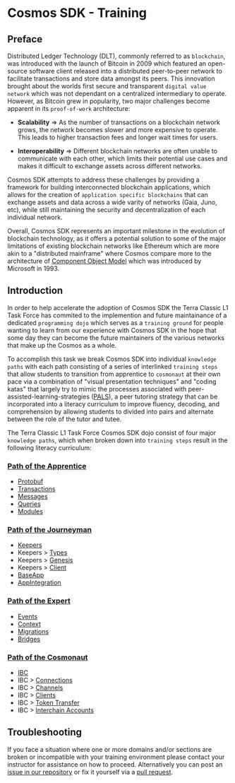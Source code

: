 # Cosmos SDK - Training
## Preface
Distributed Ledger Technology (DLT), commonly referred to as `blockchain`, was introduced with the launch of Bitcoin in 2009 which featured an open-source software client released into a distributed peer-to-peer network to facilitate transactions and store data amongst its peers. This innovation brought about the worlds first secure and transparent `digital value network` which was not dependant on a centralized intermediary to operate. However, as Bitcoin grew in popularity, two major challenges become apparent in its `proof-of-work` architecture:

- **Scalability** => As the number of transactions on a blockchain network grows, the network becomes slower and more expensive to operate. This leads to higher transaction fees and longer wait times for users.

- **Interoperability** => Different blockchain networks are often unable to communicate with each other, which limits their potential use cases and makes it difficult to exchange assets across different networks.

Cosmos SDK attempts to address these challenges by providing a framework for building interconnected blockchain applications, which allows for the creation of `application specific blockchains` that can exchange assets and data across a wide varity of networks (Gaia, Juno, etc), while still maintaining the security and decentralization of each individual network.

Overall, Cosmos SDK represents an important milestone in the evolution of blockchain technology, as it offers a potential solution to some of the major limitations of existing blockchain networks like Ethereum which are more akin to a "distributed mainframe" where Cosmos compare more to the architecture of [Component Object Model](https://en.wikipedia.org/wiki/Component_Object_Model) which was introduced by Microsoft in 1993.

## Introduction
In order to help accelerate the adoption of Cosmos SDK the Terra Classic L1 Task Force has commited to the implemention and future maintainance of a dedicated `programming dojo` which serves as a `training ground` for people wanting to learn from our experience with Cosmos SDK in the hope that some day they can become the future maintainers of the various networks that make up the Cosmos as a whole.

To accomplish this task we break Cosmos SDK into individual `knowledge paths` with each path consisting of a series of interlinked `training steps` that allow students to transition from apprentice to `cosmonaut` at their own pace via a combination of "visual presentation techniques" and "coding katas" that largely try to mimic the processes associated with peer-assisted-learning-strategies ([PALS](https://ies.ed.gov/ncee/wwc/docs/interventionReports/wwc_pals_013112.pdf)), a peer tutoring strategy that can be incorporated into a literacy curriculum to improve fluency, decoding, and comprehension by allowing students to divided into pairs and alternate between the role of the tutor and tutee.

The Terra Classic L1 Task Force Cosmos SDK dojo consist of four major `knowledge paths`, which when broken down into `training steps` result in the following literacy curriculum:

### [Path of the Apprentice](https://github.com/classic-terra/dojo/tree/main/workshops/cosmos-sdk/apprentice)
- [Protobuf](https://github.com/classic-terra/dojo/tree/main/workshops/cosmos-sdk/apprentice/katas/1/kata)
- [Transactions](https://github.com/classic-terra/dojo/tree/main/workshops/cosmos-sdk/apprentice/katas/2/kata)
- [Messages](https://github.com/classic-terra/dojo/tree/main/workshops/cosmos-sdk/apprentice/katas/3/kata)
- [Queries](https://github.com/classic-terra/dojo/tree/main/workshops/cosmos-sdk/apprentice/katas/4/kata)
- [Modules](https://github.com/classic-terra/dojo/tree/main/workshops/cosmos-sdk/apprentice/katas/5/kata)

### [Path of the Journeyman](https://github.com/classic-terra/dojo/tree/main/workshops/cosmos-sdk/journeyman)
- [Keepers](https://github.com/classic-terra/dojo/tree/main/workshops/cosmos-sdk/journeyman/katas/1/kata)
- Keepers > [Types](https://github.com/classic-terra/dojo/tree/main/workshops/cosmos-sdk/journeyman/katas/2/kata)
- Keepers > [Genesis](https://github.com/classic-terra/dojo/tree/main/workshops/cosmos-sdk/journeyman/katas/3/kata)
- Keepers > [Client](https://github.com/classic-terra/dojo/tree/main/workshops/cosmos-sdk/journeyman/katas/4/kata)
- [BaseApp](https://github.com/classic-terra/dojo/tree/main/workshops/cosmos-sdk/journeyman/katas/5/kata)
- [AppIntegration](https://github.com/classic-terra/dojo/tree/main/workshops/cosmos-sdk/journeyman/katas/6/kata)

### [Path of the Expert](https://github.com/classic-terra/dojo/tree/main/workshops/cosmos-sdk/expert)
- [Events](https://github.com/classic-terra/dojo/tree/main/workshops/cosmos-sdk/expert/katas/1/kata)
- [Context](https://github.com/classic-terra/dojo/tree/main/workshops/cosmos-sdk/expert/katas/2/kata)
- [Migrations](https://github.com/classic-terra/dojo/tree/main/workshops/cosmos-sdk/expert/katas/3/kata)
- [Bridges](https://github.com/classic-terra/dojo/tree/main/workshops/cosmos-sdk/expert/katas/4/kata)

### [Path of the Cosmonaut](https://github.com/classic-terra/dojo/tree/main/workshops/cosmos-sdk/cosmonaut)
- [IBC](https://github.com/classic-terra/dojo/tree/main/workshops/cosmos-sdk/cosmonaut/katas/1/kata)
- IBC > [Connections](https://github.com/classic-terra/dojo/tree/main/workshops/cosmos-sdk/cosmonaut/katas/2/kata)
- IBC > [Channels](https://github.com/classic-terra/dojo/tree/main/workshops/cosmos-sdk/cosmonaut/katas/3/kata)
- IBC > [Clients](https://github.com/classic-terra/dojo/tree/main/workshops/cosmos-sdk/cosmonaut/katas/4/kata)
- IBC > [Token Transfer](https://github.com/classic-terra/dojo/tree/main/workshops/cosmos-sdk/cosmonaut/katas/5/kata)
- IBC > [Interchain Accounts](https://github.com/classic-terra/dojo/tree/main/workshops/cosmos-sdk/cosmonaut/katas/6/kata)

## Troubleshooting
If you face a situation where one or more domains and/or sections are broken or incompatible with your training environment please contact your instructor for assistance on how to proceed. Alternatively you can post an [issue in our repository](https://github.com/classic-terra/dojo/issues) or fix it yourself via a [pull request](https://github.com/classic-terra/dojo/pulls).
